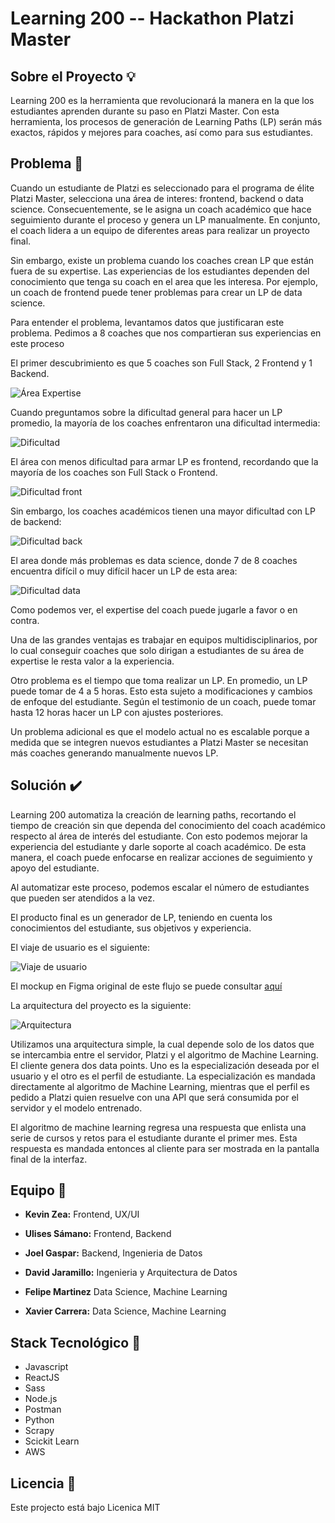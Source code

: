 # Learning 200 -- Hackathon Platzi Master

## Sobre el Proyecto :bulb:

Learning 200 es la herramienta que revolucionará la manera en la que los estudiantes aprenden durante su paso en Platzi Master. Con esta herramienta, los procesos de generación de Learning Paths (LP) serán más exactos, rápidos y mejores para coaches, así como para sus estudiantes.

## Problema :dart:

Cuando un estudiante de Platzi es seleccionado para el programa de élite Platzi Master, selecciona una área de interes: frontend, backend o data science. Consecuentemente, se le asigna un coach académico que hace seguimiento durante el proceso y genera un LP manualmente. En conjunto, el coach lidera a un equipo de diferentes areas para realizar un proyecto final.

Sin embargo, existe un problema cuando los coaches crean LP que están fuera de su expertise. Las experiencias de los estudiantes dependen del conocimiento que tenga su coach en el area que les interesa. Por ejemplo, un coach de frontend puede tener problemas para crear un LP de data science. 

Para entender el problema, levantamos datos que justificaran este problema. Pedimos a 8 coaches que nos compartieran sus experiencias en este proceso

El primer descubrimiento es que 5 coaches son Full Stack, 2 Frontend y 1 Backend.

![Área Expertise](https://github.com/Learningator/learning-200-documentacion/blob/main/Captura%20de%20pantalla%20de%202020-12-18%2006-43-33.png)

Cuando preguntamos sobre la dificultad general para hacer un LP promedio, la mayoría de los coaches enfrentaron una dificultad intermedia:

![Dificultad](https://github.com/Learningator/learning-200-documentacion/blob/main/Captura%20de%20pantalla%20de%202020-12-18%2006-44-53.png)

El área con menos dificultad para armar LP es frontend, recordando que la mayoría de los coaches son Full Stack o Frontend.

![Dificultad front](https://github.com/Learningator/learning-200-documentacion/blob/main/Captura%20de%20pantalla%20de%202020-12-18%2006-45-02.png)

Sin embargo, los coaches académicos tienen una mayor dificultad con LP de backend:

![Dificultad back](https://github.com/Learningator/learning-200-documentacion/blob/main/Captura%20de%20pantalla%20de%202020-12-18%2006-45-02%20(1).png?raw=true)

El area donde más problemas es data science, donde 7 de 8 coaches encuentra difícil o muy difícil hacer un LP de esta area:

![Dificultad data](https://github.com/Learningator/learning-200-documentacion/blob/main/Captura%20de%20pantalla%20de%202020-12-18%2006-45-06.png?raw=true)

Como podemos ver, el expertise del coach puede jugarle a favor o en contra.

Una de las grandes ventajas es trabajar en equipos multidisciplinarios, por lo cual conseguir coaches que solo dirigan a estudiantes de su área de expertise le resta valor a la experiencia. 

Otro problema es el tiempo que toma realizar un LP. En promedio, un LP puede tomar de 4 a 5 horas. Esto esta sujeto a modificaciones y cambios de enfoque del estudiante. Según el testimonio de un coach, puede tomar hasta 12 horas hacer un LP con ajustes posteriores. 

Un problema adicional es que el modelo actual no es escalable porque a medida que se integren nuevos estudiantes a Platzi Master se necesitan más coaches generando manualmente nuevos LP.

## Solución :heavy_check_mark:

Learning 200 automatiza la creación de learning paths, recortando el tiempo de creación sin que dependa del conocimiento del coach académico respecto al área de interés del estudiante. Con esto podemos mejorar la experiencia del estudiante y darle soporte al coach académico. De esta manera, el coach puede enfocarse en realizar acciones de seguimiento y apoyo del estudiante. 

Al automatizar este proceso, podemos escalar el número de estudiantes que pueden ser atendidos a la vez. 

El producto final es un generador de LP, teniendo en cuenta los conocimientos del estudiante, sus objetivos y experiencia.

El viaje de usuario es el siguiente:

![Viaje de usuario](https://github.com/Learningator/learning-200-documentacion/blob/main/User_journey.png?raw=true)

El mockup en Figma original de este flujo se puede consultar [aquí](https://www.figma.com/file/yKbJ5ibbh79TUOh2ZL7SSj/Learningator?node-id=0%3A1)

La arquitectura del proyecto es la siguiente: 

![Arquitectura](https://github.com/Learningator/learning-200-documentacion/blob/main/Learning%20200%20arquitectura.png?raw=true)

Utilizamos una arquitectura simple, la cual depende solo de los datos que se intercambia entre el servidor, Platzi y el algoritmo de Machine Learning. El cliente genera dos data points. Uno es la especialización deseada por el usuario y el otro es el perfil de estudiante. La especialización es mandada directamente al algoritmo de Machine Learning, mientras que el perfil es pedido a Platzi quien resuelve con una API que será consumida por el servidor y el modelo entrenado. 

El algoritmo de machine learning regresa una respuesta que enlista una serie de cursos y retos para el estudiante durante el primer mes. Esta respuesta es mandada entonces al cliente para ser mostrada en la pantalla final de la interfaz. 

## Equipo :muscle:

- **Kevin Zea:** Frontend, UX/UI

- **Ulises Sámano:** Frontend, Backend

- **Joel Gaspar:** Backend, Ingenieria de Datos

- **David Jaramillo:** Ingenieria y Arquitectura de Datos

- **Felipe Martinez** Data Science, Machine Learning

- **Xavier Carrera:** Data Science, Machine Learning


## Stack Tecnológico :wrench:
- Javascript
- ReactJS 
- Sass
- Node.js
- Postman
- Python
- Scrapy
- Scickit Learn
- AWS

## Licencia :scroll:

Este projecto está bajo Licenica MIT
